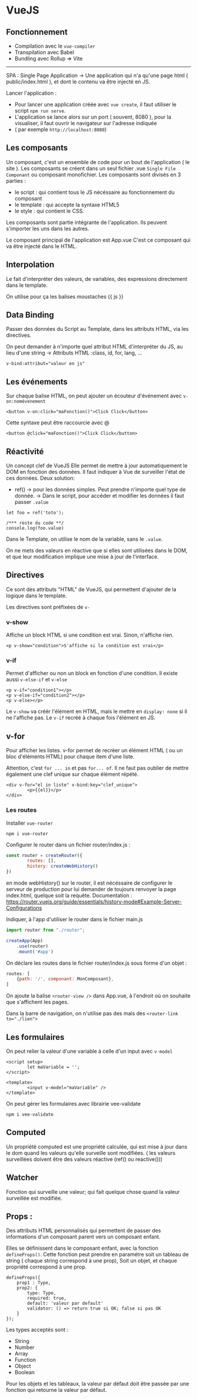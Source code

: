 # VueJS

## Fonctionnement

- Compilation avec le `vue-compiler`
- Transpilation avec Babel
- Bundling avec Rollup
=> Vite

-----

SPA : Single Page Application
-> Une application qui n'a qu'une page html ( public/index.html ), et dont le contenu va être injecté en JS.

Lancer l'application : 
- Pour lancer une application créée avec `vue create`, il faut utiliser le script `npm run serve`.
- L'application se lance alors sur un port ( souvent, 8080 ), pour la visualiser, il faut ouvrir le navigateur sur l'adresse indiquée
- ( par exemple `http://localhost:8080`)


## Les composants

Un composant, c'est un ensemble de code pour un bout de l'application ( le site ).
Les composants se créent dans un seul fichier .vue `Single File Componant` ou composant monofichier.
Les composants sont divisés en 3 parties : 
- le script : qui contient tous le JS nécéssaire au fonctionnement du composant
- le template : qui accepte la syntaxe HTML5
- le style : qui contient le CSS.

Les composants sont partie intégrante de l'application.
Ils peuvent s'importer les uns dans les autres.

Le composant principal de l'application est App.vue
C'est ce composant qui va être injecté dans le HTML.

## Interpolation

Le fait d'interpréter des valeurs, de variables, des expressions directement dans le template.

On utilise pour ça les balises moustaches {{ js }}

## Data Binding

Passer des données du Script au Template, dans les attributs HTML, via les directives.

On peut demander à n'importe quel attribut HTML d'interpréter du JS, au lieu d'une string
-> Attributs HTML :class, id, for, lang, ...

```
v-bind:attribut="valeur en js"
```


## Les événements

Sur chaque balise HTML, on peut ajouter un écouteur d'événement avec `v-on:nomévenement`

```vue
<button v-on:click="maFonction()">Click Click</button>
```

Cette syntaxe peut être raccourcie avec @
```vue
<button @click="maFonction()">Click Click</button>
```

## Réactivité 

Un concept clef de VueJS
Elle permet de mettre à jour automatiquement le DOM en fonction des données.
Il faut indiquer à Vue de surveiller l'état de ces données.
Deux solution: 

- ref() -> pour les données simples. Peut prendre n'importe quel type de donnée. 
        -> Dans le script, pour accéder et modifier les données il faut passer `.value`

```vue
let foo = ref('toto');

/*** reste du code **/
console.log(foo.value)
```

Dans le Template, on utilise le nom de la variable, sans le `.value`.

On ne mets des valeurs en réactive que si elles sont utilisées dans le DOM, et que leur
modification implique une mise à jour de l'interface.

## Directives

Ce sont des attributs "HTML" de VueJS, qui permettent d'ajouter de la logique dans le template.

Les directives sont préfixées de `v-`

### v-show

Affiche un block HTML si une condition est vrai.
Sinon, n'affiche rien.

```vue
<p v-show="condition">S'affiche si la condition est vrai</p>
```

### v-if

Permet d'afficher ou non un block en fonction d'une condition.
Il existe aussi `v-else-if` et `v-else`

```vue
<p v-if="condition1"></p>
<p v-else-if="condition2"></p>
<p v-else></p>
```


Le `v-show` va créér l'élément en HTML, mais le mettre en `display: none` si il ne l'affiche pas.
Le `v-if` recréé à chaque fois l'élément en JS.

## v-for

Pour afficher les listes.
v-for permet de recréer un élément HTML ( ou un bloc d'éléments HTML) pour chaque item d'une liste.

Attention, c'est `for ... in` et pas `for... of`.
Il ne faut pas oublier de mettre également une clef unique sur chaque élément répété.

```vue
<div v-for="el in liste" v-bind:key="clef_unique">
        <p>{{el}}</p>
</div>
```

### Les routes

Installer `vue-router`
```vue
npm i vue-router
```

Configurer le router dans un fichier router/index.js : 
```javascript
const router = createRouter({
        routes: [],
        history: createWebHistory()
})
```

en mode webHistory() sur le router, il est nécéssaire de configurer le serveur de production pour lui demander de toujours renvoyer la page index.html, quelque soit la requête.
Documentation :
https://router.vuejs.org/guide/essentials/history-mode#Example-Server-Configurations


Indiquer, à l'app d'utiliser le router dans le fichier main.js
```javascript
import router from "./router";

createApp(App)
    .use(router)
    .mount('#app')

```

On déclare les routes dans le fichier router/index.js sous forme d'un objet : 
```javascript
routes: [
    {path: '/', componant: MonComposant},
]
```

On ajoute la balise `<router-view />` dans App.vue, à l'endroit où on souhaite que s'affichent les pages.

Dans la barre de navigation, on n'utilise pas des <a> mais des `<router-link to="./lien">`

## Les formulaires

On peut relier la valeur d'une variable à celle d'un input avec `v-model`

```vue
<script setup>
        let maVariable = '';
</script>

<template>
        <input v-model="maVariable" />
</template>
```


On peut gérer les formulaires avec librairie vee-validate

```
npm i vee-validate
```


## Computed

Un propriété computed est une propriété calculée, qui est mise à jour dans le dom quand les valeurs qu'elle surveille sont modifiées.
( les valeurs surveillées doivent être des valeurs réactive (ref() ou reactive()))

## Watcher

Fonction qui surveille une valeur; qui fait quelque chose quand la valeur surveillée est modifiée.

## Props : 

Des attributs HTML personnalisés qui permettent de passer des informations d'un composant parent vers un composant enfant.

Elles se définissent dans le composant enfant, avec la fonction `defineProps()`.
Cette fonction peut prendre en paramétre soit un tableau de string ( chaque string correspond à une prop),
Soit un objet, et chaque propriété correspond à une prop.

```vue
defineProps({
    prop1 : Type,
    prop2: {
        type: Type,
        required: true,
        default: 'valeur par default'
        validator: () => return true si OK; false si pas OK
    }
});
```

Les types acceptés sont : 
- String
- Number
- Array
- Function
- Object
- Boolean

Pour les objets et les tableaux, la valeur par défaut doit être passée par une fonction qui retourne la valeur par défaut.
